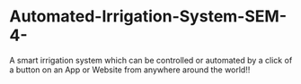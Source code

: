 # Automated-Irrigation-System-SEM-4-
A smart irrigation system which can be controlled or automated by a click of a button on an App or Website from anywhere around the world!! 
